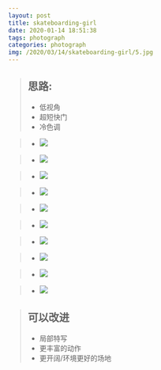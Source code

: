 ```yaml
---
layout: post
title: skateboarding-girl
date: 2020-01-14 18:51:38
tags: photograph
categories: photograph
img: /2020/03/14/skateboarding-girl/5.jpg
---
```



>## 思路: 
>- 低视角
>- 超短快门
>- 冷色调



>- ![](pic/skateboarding-girl/1.jpg)

>- ![](pic/skateboarding-girl/2.jpg)

>- ![](pic/skateboarding-girl/3.jpg)

>- ![](pic/skateboarding-girl/4.jpg)

>- ![](pic/skateboarding-girl/5.jpg)

>- ![](pic/skateboarding-girl/6.jpg)

>- ![](pic/skateboarding-girl/7.jpg)

>- ![](pic/skateboarding-girl/8.jpg)

>- ![](pic/skateboarding-girl/9.jpg)

>- ![](pic/skateboarding-girl/10.jpg)

>## 可以改进
>- 局部特写
>- 更丰富的动作
>- 更开阔/环境更好的场地
